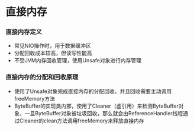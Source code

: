 # 直接内存
### 直接内存定义
* 常见NIO操作时，用于数据缓冲区
* 分配回收成本较高，但读写性能高
* 不受JVM内存回收管理，使用Unsafe对象进行内存管理
### 直接内存的分配和回收原理
* 使用了Unsafe对象完成直接内存的分配回收，并且回收需要主动调用freeMemory方法
* ByteBuffer的实现类内部，使用了Cleaner（虚引用）来检测ByteBuffer对象，一旦ByteBuffer对象被垃圾回收，那么就会由ReferenceHandler线程通过Cleaner的clean方法调用freeMemory来释放直接内存

